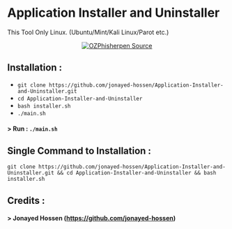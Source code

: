 # Application Installer and Uninstaller

<p align="left">
</p>
<p>This Tool Only Linux. (Ubuntu/Mint/Kali Linux/Parot etc.)</p>

<p align="center">
</p>
<p align="center">
<a href="#"><img title="OZPhisherpen Source" src="https://img.shields.io/badge/Open%20Source-%E2%9D%A4-green?style=for-the-badge"></a>
</p>
<p align="center">
</p>


## Installation :

* `git clone https://github.com/jonayed-hossen/Application-Installer-and-Uninstaller.git`
* `cd Application-Installer-and-Uninstaller`
* `bash installer.sh`
* `./main.sh`
#### > Run : `./main.sh`

## Single Command to Installation :
```
git clone https://github.com/jonayed-hossen/Application-Installer-and-Uninstaller.git && cd Application-Installer-and-Uninstaller && bash installer.sh
```
## Credits :
#### > Jonayed Hossen (https://github.com/jonayed-hossen)
